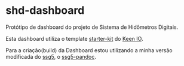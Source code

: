 # shd-dashboard

Protótipo de dashboard do projeto de Sistema de Hidômetros Digitais.

Esta dashboard utiliza o template [starter-kit] do [Keen IO].

Para a criação(build) da Dashboard estou utilizando a minha versão modificada do [ssg5], o [ssg5-pandoc].

[Keen IO]: http://keen.github.io/dashboards/
[starter-kit]: https://github.com/keen/dashboards/tree/master/examples/starter-kit
[ssg5]: https://www.romanzolotarev.com/ssg.html
[ssg5-pandoc]: https://gitlab.com/Calebe94/ssg5-pandoc
